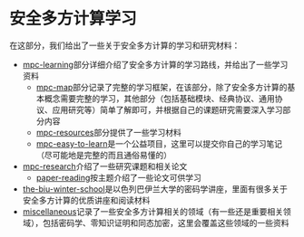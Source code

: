 # 安全多方计算学习

在这部分，我们给出了一些关于安全多方计算的学习和研究材料：
+ [mpc-learning](https://github.com/Stu-Yang/HITSZ-SecurityGroup-MPC/tree/main/mpc/mpc-learning)部分详细介绍了安全多方计算的学习路线，并给出了一些学习资料
  + [mpc-map](https://github.com/Stu-Yang/HITSZ-SecurityGroup-MPC/tree/main/mpc/mpc-learning/mpc-map)部分记录了完整的学习框架，在该部分，除了安全多方计算的基本概念需要完整的学习，其他部分（包括基础模块、经典协议、通用协议、应用研究等）简单了解即可，并根据自己的课题研究需要深入学习部分内容
  + [mpc-resources](https://github.com/Stu-Yang/HITSZ-SecurityGroup-MPC/tree/main/mpc/mpc-learning/mpc-resources)部分提供了一些学习材料
  + [mpc-easy-to-learn](https://github.com/Stu-Yang/HITSZ-SecurityGroup-MPC/tree/main/mpc/mpc-learning/mpc-easy-to-learn)是一个公益项目，这里可以提交你自己的学习笔记（尽可能地是完整的而且通俗易懂的）
+ [mpc-research](https://github.com/Stu-Yang/HITSZ-SecurityGroup-MPC/tree/main/mpc/mpc-research)介绍了一些研究课题和相关论文
  + [paper-reading](https://github.com/Stu-Yang/HITSZ-SecurityGroup-MPC/tree/main/mpc/mpc-research/paper-reading)按主题介绍了一些论文可供学习
+ [the-biu-winter-school](https://github.com/Stu-Yang/HITSZ-SecurityGroup-MPC/tree/main/mpc/the-biu-winter-school)是以色列巴伊兰大学的密码学讲座，里面有很多关于安全多方计算的优质讲座和阅读材料
+ [miscellaneous](https://github.com/Stu-Yang/HITSZ-SecurityGroup-MPC/tree/main/mpc/miscellaneous)记录了一些安全多方计算相关的领域（有一些还是重要相关领域），包括密码学、零知识证明和同态加密，这里会覆盖这些领域的一些资料
